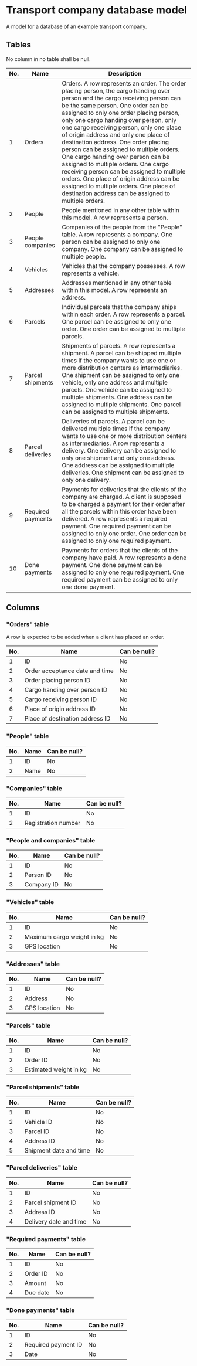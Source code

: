 # Transport company database model

A model for a database of an example transport company.

## Tables

No column in no table shall be null.

|No.|Name|Description
|-|-|-
|1|Orders|Orders. A row represents an order. The order placing person, the cargo handing over person and the cargo receiving person can be the same person. One order can be assigned to only one order placing person, only one cargo handing over person, only one cargo receiving person, only one place of origin address and only one place of destination address. One order placing person can be assigned to multiple orders. One cargo handing over person can be assigned to multiple orders. One cargo receiving person can be assigned to multiple orders. One place of origin address can be assigned to multiple orders. One place of destination address can be assigned to multiple orders.
|2|People|People mentioned in any other table within this model. A row represents a person.
|3|People companies|Companies of the people from the "People" table. A row represents a company. One person can be assigned to only one company. One company can be assigned to multiple people.
|4|Vehicles|Vehicles that the company possesses. A row represents a vehicle.
|5|Addresses|Addresses mentioned in any other table within this model. A row represents an address.
|6|Parcels|Individual parcels that the company ships within each order. A row represents a parcel. One parcel can be assigned to only one order. One order can be assigned to multiple parcels.
|7|Parcel shipments|Shipments of parcels. A row represents a shipment. A parcel can be shipped multiple times if the company wants to use one or more distribution centers as intermediaries. One shipment can be assigned to only one vehicle, only one address and multiple parcels. One vehicle can be assigned to multiple shipments. One address can be assigned to multiple shipments. One parcel can be assigned to multiple shipments.
|8|Parcel deliveries|Deliveries of parcels. A parcel can be delivered multiple times if the company wants to use one or more distribution centers as intermediaries. A row represents a delivery. One delivery can be assigned to only one shipment and only one address. One address can be assigned to multiple deliveries. One shipment can be assigned to only one delivery.
|9|Required payments|Payments for deliveries that the clients of the company are charged. A client is supposed to be charged a payment for their order after all the parcels within this order have been delivered. A row represents a required payment. One required payment can be assigned to only one order. One order can be assigned to only one required payment.
|10|Done payments|Payments for orders that the clients of the company have paid. A row represents a done payment. One done payment can be assigned to only one required payment. One required payment can be assigned to only one done payment.

## Columns

### "Orders" table

A row is expected to be added when a client has placed an order.

|No.|Name|Can be null?
|-|-|-
|1|ID|No
|2|Order acceptance date and time|No
|3|Order placing person ID|No
|4|Cargo handing over person ID|No
|5|Cargo receiving person ID|No
|6|Place of origin address ID|No
|7|Place of destination address ID|No

### "People" table

|No.|Name|Can be null?
|-|-|-
|1|ID|No
|2|Name|No

### "Companies" table

|No.|Name|Can be null?
|-|-|-
|1|ID|No
|2|Registration number|No

### "People and companies" table

|No.|Name|Can be null?
|-|-|-
|1|ID|No
|2|Person ID|No
|3|Company ID|No

### "Vehicles" table

|No.|Name|Can be null?
|-|-|-
|1|ID|No
|2|Maximum cargo weight in kg|No
|3|GPS location|No

### "Addresses" table

|No.|Name|Can be null?
|-|-|-
|1|ID|No
|2|Address|No
|3|GPS location|No

### "Parcels" table

|No.|Name|Can be null?
|-|-|-
|1|ID|No
|2|Order ID|No
|3|Estimated weight in kg|No

### "Parcel shipments" table

|No.|Name|Can be null?
|-|-|-
|1|ID|No
|2|Vehicle ID|No
|3|Parcel ID|No
|4|Address ID|No
|5|Shipment date and time|No

### "Parcel deliveries" table

|No.|Name|Can be null?
|-|-|-
|1|ID|No
|2|Parcel shipment ID|No
|3|Address ID|No
|4|Delivery date and time|No

### "Required payments" table

|No.|Name|Can be null?
|-|-|-
|1|ID|No
|2|Order ID|No
|3|Amount|No
|4|Due date|No

### "Done payments" table

|No.|Name|Can be null?
|-|-|-
|1|ID|No
|2|Required payment ID|No
|3|Date|No
